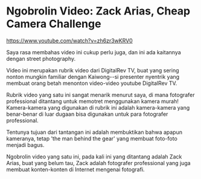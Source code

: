 # Ngobrolin Video: Zack Arias, Cheap Camera Challenge

https://www.youtube.com/watch?v=zh6zr3wKRV0

Saya rasa membahas video ini cukup perlu juga, dan ini ada kaitannya dengan street photography. 

Video ini merupakan rubrik video dari DigitalRev TV, buat yang sering nonton mungkin familiar dengan Kaiwong--si presenter nyentrik yang membuat orang betah menonton video-video youtube DigitalRev TV. 

Rubrik video yang satu ini sangat menarik menurut saya, di mana fotografer professional ditantang untuk memotret menggunakan kamera murah! Kamera-kamera yang digunakan di rubrik ini adalah kamera-kamera yang benar-benar di luar dugaan bisa digunakan untuk para fotografer professional.

Tentunya tujuan dari tantangan ini adalah membuktikan bahwa apapun kameranya, tetap 'the man behind the gear' yang membuat foto-foto menjadi bagus.

Ngobrolin video yang satu ini, pada kali ini yang ditantang adalah Zack Arias, buat yang belum tau, Zack adalah fotografer professional yang juga membuat konten-konten di Internet mengenai fotografi.
